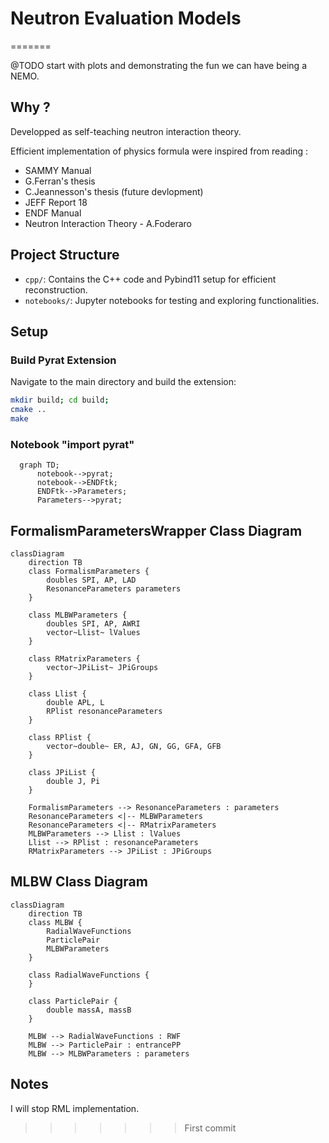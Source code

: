 # Neutron Evaluation Models
=======

@TODO start with plots and demonstrating the fun we can have being a NEMO.

## Why ?

Developped as self-teaching neutron interaction theory. 

Efficient implementation of physics formula were inspired from reading :
- SAMMY Manual
- G.Ferran's thesis
- C.Jeannesson's thesis (future devlopment)
- JEFF Report 18 
- ENDF Manual
- Neutron Interaction Theory - A.Foderaro

## Project Structure

- `cpp/`: Contains the C++ code and Pybind11 setup for efficient reconstruction.
- `notebooks/`: Jupyter notebooks for testing and exploring functionalities.

## Setup

### Build Pyrat Extension

Navigate to the main directory and build the extension:

```sh
mkdir build; cd build;
cmake ..
make
```

### Notebook "import pyrat"

```mermaid
  graph TD;
      notebook-->pyrat;
      notebook-->ENDFtk;
      ENDFtk-->Parameters;
      Parameters-->pyrat;
```

## FormalismParametersWrapper Class Diagram

```mermaid
classDiagram
    direction TB
    class FormalismParameters {
        doubles SPI, AP, LAD
        ResonanceParameters parameters
    }

    class MLBWParameters {
        doubles SPI, AP, AWRI
        vector~Llist~ lValues
    }

    class RMatrixParameters {
        vector~JPiList~ JPiGroups
    }

    class Llist {
        double APL, L
        RPlist resonanceParameters
    }

    class RPlist {
        vector~double~ ER, AJ, GN, GG, GFA, GFB
    }

    class JPiList {
        double J, Pi
    }

    FormalismParameters --> ResonanceParameters : parameters
    ResonanceParameters <|-- MLBWParameters
    ResonanceParameters <|-- RMatrixParameters
    MLBWParameters --> Llist : lValues
    Llist --> RPlist : resonanceParameters
    RMatrixParameters --> JPiList : JPiGroups
```


## MLBW Class Diagram


```mermaid
classDiagram
    direction TB
    class MLBW {
        RadialWaveFunctions
        ParticlePair
        MLBWParameters
    }

    class RadialWaveFunctions {
    }

    class ParticlePair {
        double massA, massB
    }

    MLBW --> RadialWaveFunctions : RWF
    MLBW --> ParticlePair : entrancePP
    MLBW --> MLBWParameters : parameters
```

## Notes 

I will stop RML implementation.
>>>>>>> First commit

